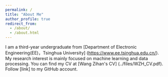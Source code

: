 ```yaml
---
permalink: /
title: "About Me"
author_profile: true
redirect_from: 
  - /about/
  - /about.html
---
```


I am a third-year undergraduate from [Department of Electronic Engineering(EE)，Tsinghua University] (https://www.ee.tsinghua.edu.cn/). My research interest is mainly focused on machine learning and data processing. 
You can find my CV at [Wang Zihan's CV] (../files/WZH_CV.pdf). Follow [link] to my GitHub account. 

